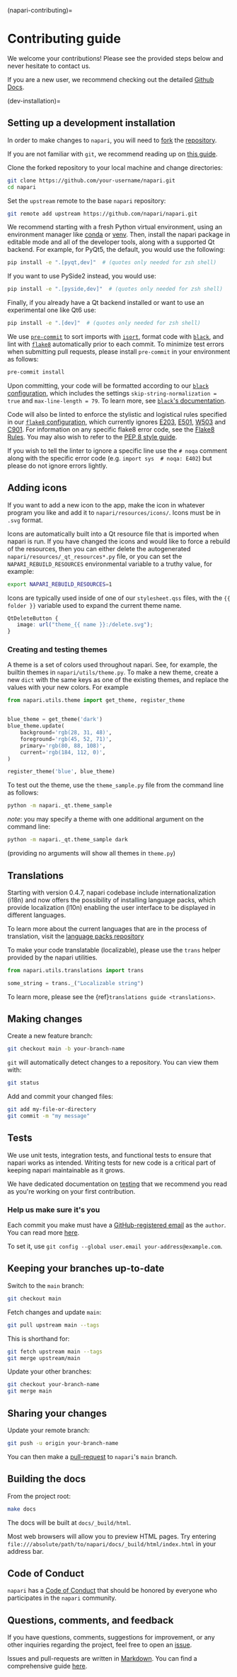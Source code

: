 (napari-contributing)=
# Contributing guide

We welcome your contributions! Please see the provided steps below and never hesitate to contact us.

If you are a new user, we recommend checking out the detailed [Github Docs](https://docs.github.com/en).

(dev-installation)=
## Setting up a development installation

In order to make changes to `napari`, you will need to [fork](https://docs.github.com/en/get-started/quickstart/contributing-to-projects#forking-a-repository) the
[repository](https://github.com/napari/napari).

If you are not familiar with `git`, we recommend reading up on [this guide](https://docs.github.com/en/get-started/using-git/about-git#basic-git-commands).

Clone the forked repository to your local machine and change directories:
```sh
git clone https://github.com/your-username/napari.git
cd napari
```

Set the `upstream` remote to the base `napari` repository:
```sh
git remote add upstream https://github.com/napari/napari.git
```

We recommend starting with a fresh Python virtual environment, using an environment manager like
[conda](https://docs.conda.io/projects/conda/en/latest/user-guide/tasks/manage-environments.html) or [venv](https://docs.python.org/3/library/venv.html). Then, install the napari package
in editable mode and all of the developer tools, along with a supported Qt backend. For example, for PyQt5, the default, you would use the following:
```sh
pip install -e ".[pyqt,dev]"  # (quotes only needed for zsh shell)
```

If you want to use PySide2 instead, you would use:
```sh
pip install -e ".[pyside,dev]"  # (quotes only needed for zsh shell)
```

Finally, if you already have a Qt backend installed or want to use an experimental one like Qt6 use:
```sh
pip install -e ".[dev]"  # (quotes only needed for zsh shell)
```



We use [`pre-commit`](https://pre-commit.com) to sort imports with
[`isort`](https://github.com/PyCQA/isort), format code with
[`black`](https://github.com/psf/black), and lint with
[`flake8`](https://github.com/PyCQA/flake8) automatically prior to each commit.
To minimize test errors when submitting pull requests, please install `pre-commit`
in your environment as follows:

```sh
pre-commit install
```

Upon committing, your code will be formatted according to our [`black`
configuration](https://github.com/napari/napari/blob/main/pyproject.toml), which includes the settings
`skip-string-normalization = true` and `max-line-length = 79`. To learn more,
see [`black`'s documentation](https://black.readthedocs.io/en/stable/).

Code will also be linted to enforce the stylistic and logistical rules specified
in our [`flake8` configuration](https://github.com/napari/napari/blob/main/setup.cfg), which currently ignores
[E203](https://lintlyci.github.io/Flake8Rules/rules/E203.html),
[E501](https://lintlyci.github.io/Flake8Rules/rules/E501.html),
[W503](https://lintlyci.github.io/Flake8Rules/rules/W503.html) and
[C901](https://lintlyci.github.io/Flake8Rules/rules/C901.html).  For information
on any specific flake8 error code, see the [Flake8
Rules](https://lintlyci.github.io/Flake8Rules/).  You may also wish to refer to
the [PEP 8 style guide](https://peps.python.org/pep-0008/).

If you wish to tell the linter to ignore a specific line use the `# noqa`
comment along with the specific error code (e.g. `import sys  # noqa: E402`) but
please do not ignore errors lightly.

## Adding icons

If you want to add a new icon to the app, make the icon in whatever program you
like and add it to `napari/resources/icons/`.  Icons must be in `.svg` format.

Icons are automatically built into a Qt resource file that is imported when
napari is run.  If you have changed the icons and would like to force a rebuild
of the resources, then you can either delete the autogenerated
`napari/resources/_qt_resources*.py` file, or you can set the
`NAPARI_REBUILD_RESOURCES` environmental variable to a truthy value, for
example:

```sh
export NAPARI_REBUILD_RESOURCES=1
```

Icons are typically used inside of one of our `stylesheet.qss` files, with the
`{{ folder }}` variable used to expand the current theme name.

```css
QtDeleteButton {
   image: url("theme_{{ name }}:/delete.svg");
}
```

### Creating and testing themes

A theme is a set of colors used throughout napari.  See, for example, the
builtin themes in `napari/utils/theme.py`.  To make a new theme, create a new
`dict` with the same keys as one of the existing themes, and
replace the values with your new colors.  For example

```python
from napari.utils.theme import get_theme, register_theme


blue_theme = get_theme('dark')
blue_theme.update(
    background='rgb(28, 31, 48)',
    foreground='rgb(45, 52, 71)',
    primary='rgb(80, 88, 108)',
    current='rgb(184, 112, 0)',
)

register_theme('blue', blue_theme)
```


To test out the theme, use the
`theme_sample.py` file from the command line as follows:

```sh
python -m napari._qt.theme_sample
```
*note*: you may specify a theme with one additional argument on the command line:
```sh
python -m napari._qt.theme_sample dark
```
(providing no arguments will show all themes in `theme.py`)

## Translations

Starting with version 0.4.7, napari codebase include internationalization
(i18n) and now offers the possibility of installing language packs, which
provide localization (l10n) enabling the user interface to be displayed in
different languages.

To learn more about the current languages that are in the process of
translation, visit the [language packs repository](https://github.com/napari/napari-language-packs)

To make your code translatable (localizable), please use the `trans` helper
provided by the napari utilities.

```python
from napari.utils.translations import trans

some_string = trans._("Localizable string")
```

To learn more, please see the {ref}`translations guide <translations>`.

## Making changes

Create a new feature branch:
```sh
git checkout main -b your-branch-name
```

`git` will automatically detect changes to a repository.
You can view them with:
```sh
git status
```

Add and commit your changed files:
```sh
git add my-file-or-directory
git commit -m "my message"
```

## Tests

We use unit tests, integration tests, and functional tests to ensure that
napari works as intended. Writing tests for new code is a critical part of
keeping napari maintainable as it grows.

We have dedicated documentation on [testing](napari-testing) that we recommend you
read as you're working on your first contribution.

### Help us make sure it's you

Each commit you make must have a [GitHub-registered email](https://github.com/settings/emails)
as the `author`. You can read more [here](https://docs.github.com/en/account-and-profile/setting-up-and-managing-your-personal-account-on-github/managing-email-preferences/setting-your-commit-email-address).

To set it, use `git config --global user.email your-address@example.com`.

## Keeping your branches up-to-date

Switch to the `main` branch:
```sh
git checkout main
```

Fetch changes and update `main`:
```sh
git pull upstream main --tags
```

This is shorthand for:
```sh
git fetch upstream main --tags
git merge upstream/main
```

Update your other branches:
```sh
git checkout your-branch-name
git merge main
```

## Sharing your changes

Update your remote branch:
```sh
git push -u origin your-branch-name
```

You can then make a
[pull-request](https://docs.github.com/en/get-started/quickstart/contributing-to-projects#making-a-pull-request) to `napari`'s `main` branch.

## Building the docs

From the project root:
```sh
make docs
```

The docs will be built at `docs/_build/html`.

Most web browsers will allow you to preview HTML pages.
Try entering `file:///absolute/path/to/napari/docs/_build/html/index.html` in your address bar.

## Code of Conduct

`napari` has a [Code of Conduct](napari-coc) that should be honored by everyone who participates in the `napari` community.

## Questions, comments, and feedback

If you have questions, comments, suggestions for improvement, or any other inquiries
regarding the project, feel free to open an [issue](https://github.com/napari/napari/issues).

Issues and pull-requests are written in [Markdown](https://docs.github.com/en/get-started/writing-on-github/getting-started-with-writing-and-formatting-on-github/about-writing-and-formatting-on-github).
You can find a comprehensive guide [here](https://docs.github.com/en/get-started/writing-on-github/getting-started-with-writing-and-formatting-on-github/basic-writing-and-formatting-syntax).
